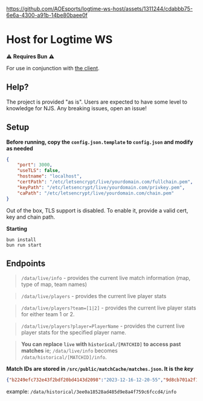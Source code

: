 https://github.com/AOEsports/logtime-ws-host/assets/1311244/cdabbb75-6e6a-4300-a91b-14be80baee0f

# Host for Logtime WS

⚠ **Requires Bun** ⚠

For use in conjunction with [the client](https://github.com/AOEsports/logtime-ws-client).

## Help?
The project is provided "as is". Users are expected to have some level to knowledge for NJS. Any breaking issues, open an issue!

## Setup

**Before running, copy the `config.json.template` to `config.json` and modify as needed**

```json
{
	"port": 3000,
	"useTLS": false,
	"hostname": "localhost",
	"certPath": "/etc/letsencrypt/live/yourdomain.com/fullchain.pem",
	"keyPath": "/etc/letsencrypt/live/yourdomain.com/privkey.pem",
	"caPath": "/etc/letsencrypt/live/yourdomain.com/chain.pem"
}
```

Out of the box, TLS support is disabled. To enable it, provide a valid cert, key and chain path.

**Starting**
```
bun install
bun run start
```

## Endpoints

> `/data/live/info` - provides the current live match information (map, type of map, team names)

> `/data/live/players` - provides the current live player stats

> `/data/live/players?team=[1|2]` - provides the current live player stats for either team 1 or 2.

> `/data/live/players?player=PlayerName` - provides the current live player stats for the specified player name.

> **You can replace `live` with `historical/[MATCHID]` to access past matches**
> ie; `/data/live/info` becomes `/data/historical/[MATCHID]/info`. 

**Match IDs are stored in `/src/public/matchCache/matches.json`. It is the _key_**

```json
{"b2249efc732e43f2bdf20bd4143d2098":"2023-12-16-12-20-55","9d8cb701a2f1474abab71afce5163de6":"2023-12-18-10-59-43","3ee0a18528ad485d9e8a4f759c6fccd4":"2023-12-18-11-36-47"}
```
example: `/data/historical/3ee0a18528ad485d9e8a4f759c6fccd4/info`

